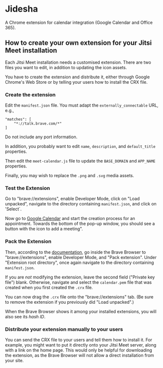 Jidesha
=======

A Chrome extension for calendar integration (Google Calendar and Office 365).

## How to create your own extension for your Jitsi Meet installation

Each Jitsi Meet installation needs a customised extension.
There are two files you want to edit,
in addition to updating the icon assets.

You have
to create the extension and distribute it, either through
Google Chrome's Web Store or by telling your users how to
install the CRX file.

### Create the extension

Edit the `manifest.json` file. You must adapt the `externally_connectable`
URL, e.g.,

    "matches": [
        "*://talk.brave.com/*"
    ]

Do not include any port information.

In addition,
you probably want to edit `name`, `description`, and `default_title` properties.

Then edit the `meet-calendar.js` file to update the `BASE_DOMAIN` and `APP_NAME` properties.

Finally, you may wish to replace the `.png` and `.svg` media assets.

### Test the Extension

Go to "brave://extensions",
enable Developer Mode,
click on "Load unpacked",
navigate to the directory containing `manifest.json`,
and click on 'Select`.

Now go to [Google Calendar](https://calendar.google.com/) and start the creation process for an appointment.
Towards the bottom of the pop-up window, you should see a button with the icon to add a meeting".

### Pack the Extension

Then, according to the [documentation](https://developer.chrome.com/extensions/packaging),
go inside the Brave Browser to "brave://extensions", enable Developer Mode,
and "Pack extension".
Under "Extension root directory",
once again navigate to the directory containing `manifest.json`.

If you are *not* modifying the extension, leave the second field ("Private key file") blank.
Otherwise, navigate and select the `calendar.pem` file that was created when you first created the `.crx` file.

You can now drag the `.crx` file onto the "brave://extensions" tab.
(Be sure to remove the extension if you previously did "Load unpacked".)

When the Brave Browser shows it among your installed extensions,
you will also see its *hash ID*.

### Distribute your extension manually to your users

You can send the CRX file to your users and tell them how to
install it. For example, you might want to put it
directly onto your Jitsi Meet server, along with a link on the home page.
This would only be helpful for downloading the extension, as
the Brave Browser will not allow a direct installation from your site.
